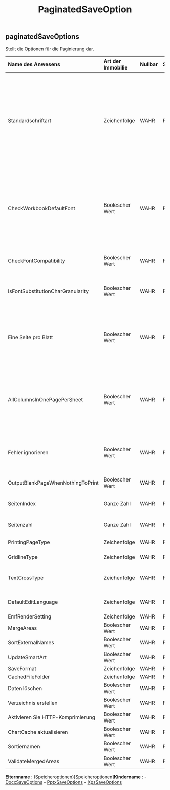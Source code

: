 ﻿---
title: PaginatedSaveOption
second_title: Aspose.Cells Cloud Documen
type: docs
url: /de/specification/model/paginatedsaveoptions/
description: "Aspose.Cells Cloud-Modellspezifikation: PaginatedSaveOptions. Bearbeiten Sie mühelos Excel und andere Tabellenkalkulationsdokumente mit Funktionen wie Öffnen, Generieren, Bearbeiten, Teilen, Zusammenführen, Vergleichen und Konvertieren"
weight: 50
---
## **paginatedSaveOptions**

 Stellt die Optionen für die Paginierung dar.

| Name des Anwesens| Art der Immobilie| Nullbar| Schreibgeschützt| Standardwert| Beschreibung|
|:- |:- |:- |:- |:- |:- |
| Standardschriftart| Zeichenfolge| WAHR| FALSCH||Wenn Zeichen in Excel Unicode sind und nicht mit der richtigen Schriftart im Zellenstil festgelegt sind, werden sie möglicherweise als Block im PDF-Bild angezeigt. Legen Sie die Standardschriftart wie MingLiu oder MS Gothic fest, um diese Zeichen anzuzeigen. Wenn diese Eigenschaft nicht festgelegt ist, verwendet Aspose.Cells die Standardschriftart des Systems, um diese Unicode-Zeichen anzuzeigen.|
| CheckWorkbookDefaultFont| Boolescher Wert| WAHR| FALSCH|| Wenn Zeichen in Excel Unicode sind und nicht mit der richtigen Schriftart im Zellenstil festgelegt sind, werden sie möglicherweise als Block im PDF-Bild angezeigt. Setzen Sie dies auf „true“, um zu versuchen, die Standardschriftart der Arbeitsmappe zu verwenden, um diese Zeichen zuerst anzuzeigen.|
| CheckFontCompatibility| Boolescher Wert| WAHR| FALSCH|| Gibt an, ob die Schriftartkompatibilität für jedes Zeichen im Text überprüft werden soll.|
| IsFontSubstitutionCharGranularity| Boolescher Wert| WAHR| FALSCH|| Gibt an, ob die Schriftart des Zeichens nur dann ersetzt werden soll, wenn die Zellenschriftart nicht damit kompatibel ist.|
| Eine Seite pro Blatt| Boolescher Wert| WAHR| FALSCH|| Wenn OnePagePerSheet true ist, wird der gesamte Inhalt eines Blattes im Ergebnis nur auf einer Seite ausgegeben. Das Papierformat von pagesetup ist ungültig und die anderen Einstellungen von pagesetup bleiben weiterhin wirksam.|
| AllColumnsInOnePagePerSheet| Boolescher Wert| WAHR| FALSCH||Wenn AllColumnsInOnePagePerSheet true ist, wird der gesamte Spalteninhalt eines Blattes im Ergebnis nur auf einer Seite ausgegeben. Die Breite des Papierformats von pagesetup wird ignoriert und die anderen Einstellungen von pagesetup bleiben weiterhin wirksam.|
| Fehler ignorieren| Boolescher Wert| WAHR| FALSCH|| Gibt an, ob Sie den Fehler beim Rendern ausblenden müssen. Der Fehler kann ein Fehler in Form, Bild, Diagrammwiedergabe usw. sein.|
| OutputBlankPageWhenNothingToPrint| Boolescher Wert| WAHR| FALSCH|| Gibt an, ob eine leere Seite ausgegeben werden soll, wenn nichts zu drucken ist.|
| SeitenIndex| Ganze Zahl| WAHR| FALSCH|| Ruft den 0-basierten Index der ersten zu speichernden Seite ab oder legt diesen fest.|
| Seitenzahl| Ganze Zahl| WAHR| FALSCH|| Ruft die Anzahl der zu speichernden Seiten ab oder legt diese fest.|
| PrintingPageType| Zeichenfolge| WAHR| FALSCH|| Gibt an, welche Seiten nicht gedruckt werden.|
| GridlineType| Zeichenfolge| WAHR| FALSCH|| Ruft den Rasterlinientyp ab oder legt diesen fest.|
| TextCrossType| Zeichenfolge| WAHR| FALSCH|| Ruft den Anzeigetexttyp ab oder legt diesen fest, wenn die Textbreite größer als die Zellenbreite ist.|
| DefaultEditLanguage| Zeichenfolge| WAHR| FALSCH|| Ruft die Standardbearbeitungssprache ab oder legt diese fest.|
| EmfRenderSetting| Zeichenfolge| WAHR| FALSCH|||
| MergeAreas| Boolescher Wert| WAHR| FALSCH|||
|SortExternalNames| Boolescher Wert| WAHR| FALSCH|||
| UpdateSmartArt| Boolescher Wert| WAHR| FALSCH|||
| SaveFormat| Zeichenfolge| WAHR| FALSCH|||
| CachedFileFolder| Zeichenfolge| WAHR| FALSCH|||
| Daten löschen| Boolescher Wert| WAHR| FALSCH|||
| Verzeichnis erstellen| Boolescher Wert| WAHR| FALSCH|||
| Aktivieren Sie HTTP-Komprimierung| Boolescher Wert| WAHR| FALSCH|||
| ChartCache aktualisieren| Boolescher Wert| WAHR| FALSCH|||
|Sortiernamen| Boolescher Wert| WAHR| FALSCH|||
| ValidateMergedAreas| Boolescher Wert| WAHR| FALSCH|||

**Elternname** : (Speicheroptionen)[Speicheroptionen]**Kindername** : 
	-  [DocxSaveOptions](docxsaveoptions) 
	-  [PptxSaveOptions](pptxsaveoptions) 
	-  [XpsSaveOptions](xpssaveoptions) 
